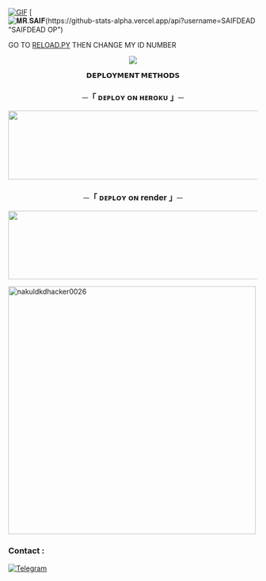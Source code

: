 

[![GIF](https://github.com/nakuldkdhacker0026/MUSIC1/blob/main/nakuldkdhacker0026.gif)](https://github.com/nakuldkdhacker0026)
   [![𝐌𝐑.𝐒𝐀𝐈𝐅(https://github-stats-alpha.vercel.app/api?username=SAIFDEAD "SAIFDEAD OP")](https://github-stats-alpha.vercel.app/api?username=nakuldkdhacker0026 "nakuldkdhacker0026")





GO TO [RELOAD.PY](https://github.com/nakuldkdhacker0026/DAXXMUSIC/blob/Master/DAXXMUSIC/plugins/tools/reload.py) THEN CHANGE MY ID NUMBER 

<p align="center">
  <img src="https://te.legra.ph/file/d52c48b6b12111d25a7a4.jpg">
</p>

<p align="center">
<b>𝗗𝗘𝗣𝗟𝗢𝗬𝗠𝗘𝗡𝗧 𝗠𝗘𝗧𝗛𝗢𝗗𝗦</b>
</p>

<h3 align="center">
    ─「 ᴅᴇᴩʟᴏʏ ᴏɴ ʜᴇʀᴏᴋᴜ 」─
</h3>

<p align="center"><a href="https://dashboard.heroku.com/new?template=https://github.com/nakuldkdhacker0026/INNOCENTMUSIC"> <img src="https://img.shields.io/badge/Deploy%20On%20Heroku-red?style=for-the-badge&logo=heroku" width="520" height="138.45"/></a></p>

<h3 align="center">
    ─「 ᴅᴇᴩʟᴏʏ ᴏɴ render 」─
</h3>

<p align="center"><a href="https://deshboard.render.com/new?template=https://github.com/nakuldkdhacker0026/INNOCENTMUSIC"> <img src="https://img.shields.io/badge/Deploy%20On%20render-red?style=for-the-badge&logo=render" width="520" height="138.45"/></a></p>

<p><img width="500" align="center" src="https://github-readme-stats.vercel.app/api/top-langs?username=nakuldkdhacker0026&show_icons=true&locale=en&layout=compact" alt="nakuldkdhacker0026" /></p>


### Contact :
<a href="https://t.me/its_innocent_boy_8202"><img title="Telegram" src="https://img.shields.io/badge/Telegram-%23000000.svg?&style=for-the-badge&logo=telegram&logoColor=61DAFB"></a>
